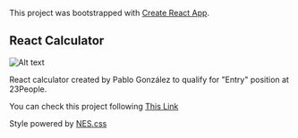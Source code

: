 This project was bootstrapped with [Create React App](https://github.com/facebook/create-react-app).

## React Calculator

![Alt text](./public/calculator.jpg?raw=true "Title")

React calculator created by Pablo González to qualify for "Entry" position at 23People.

You can check this project following [This Link](https://rementeria.github.io/react-calculator/)

Style powered by [NES.css](https://nostalgic-css.github.io/NES.css/?fbclid=IwAR0q7FJyFhkv8P9wOkr35zPE8MiQsPnZjqOqoGUn3s9THD2j2v0v2ajSaf4)
